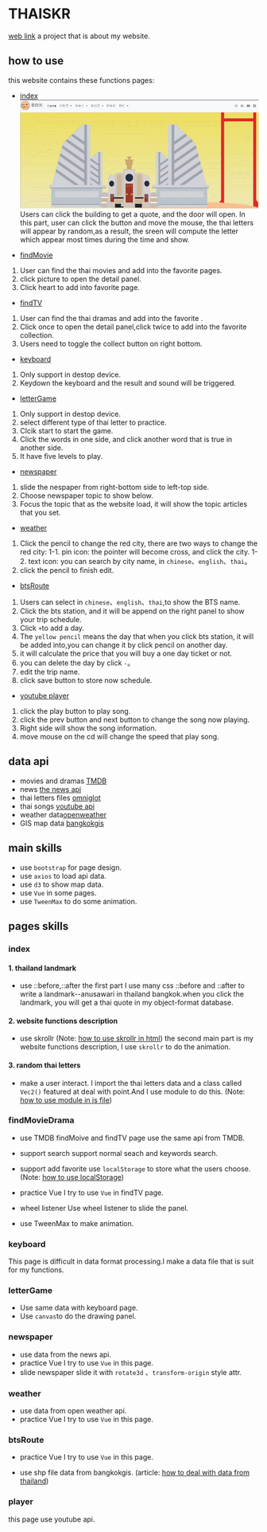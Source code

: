 # THAISKR 
[web link](https://jane0819tw.github.io/thaiskr/)
a project that is about my website.
## how to use 
this website contains these functions pages: 
* [index](#index)
![](gif/index1.gif)
Users can click the building to get a quote, and the door will open. 
In this part, user can click the button and move the mouse, the thai letters will appear by random,as a result, the sreen will compute the letter which appear most times during the time and show.

* [findMovie](#findMovieDrama)
1. User can find the thai movies and add into the favorite pages.
2. click picture to open the detail panel.
3. Click heart to add into favorite page.
* [findTV](#findMovieDrama)
1. User can find the thai dramas and add into the favorite .
2. Click once to open the detail panel,click twice to add into the favorite collection.
3. Users need to toggle the collect button on right bottom. 

* [keyboard](#keyboard)
1. Only support in destop device. 
2. Keydown the keyboard and the result and sound will be triggered.

* [letterGame](#letterGame)
1. Only support in destop device. 
2. select different type of thai letter to practice.
3. Clcik start to start the game. 
4. Click the words in one side, and click another word that is true in another side. 
5. It have five levels to play. 

* [newspaper](#newspaper)
1. slide the nespaper from right-bottom side to left-top side. 
2. Choose newspaper topic to show below.
3. Focus the topic that as the website load, it will show the topic articles that you set. 
* [weather](#weather)
1. Click the pencil to change the red city, there are two ways to change the red city: 
1-1. pin icon: the pointer will become cross, and click the city. 
1-2. text icon: you can search by city name, in <code>chinese</code>、<code>english</code>、<code>thai</code>。
2. click the pencil to finish edit. 

* [btsRoute](#btsRoute)
1. Users can select in <code>chinese</code>、<code>english</code>、<code>thai</code>,to show the BTS name. 
2. Click the bts station, and it will be append on the right panel to show your trip schedule.
3. Click <code>+</code>to add a day.
4. The <code>yellow pencil</code> means the day that when you  click bts station, it will be added into,you can change it by click pencil on another day.  
5. it will calculate the price that you will buy a one day ticket or not.  
6. you can delete the day by click <code>-</code>。
7. edit the trip name. 
8. click save button to store now schedule. 
* [youtube player](#player)
1. click the play button to play song.
2. click the prev button and next button to change the song now playing.
3. Right side will show the song information.
4. move mouse on the cd will change the speed that play song. 

## data api 
* movies and dramas [TMDB](https://www.themoviedb.org/?language=zh-TW)
* news [the news api](https://newsapi.org/)
* thai letters files [omniglot](https://www.omniglot.com/writing/thai.htm)
* thai songs [youtube api](https://developers.google.com/youtube/v3)
* weather data[openweather](https://openweathermap.org/api)
* GIS map data [bangkokgis](http://www.bangkokgis.com/modules.php?m=download_shapefile)
## main skills
* use <code>bootstrap</code> for page design.
* use <code>axios</code> to load api data.
* use <code>d3</code> to show map data. 
* use <code>Vue</code> in some pages. 
* use <code>TweenMax</code> to do some animation. 
## pages skills
### index
#### 1. thailand landmark
* use ::before,::after
the first part I use many css ::before and ::after to write a landmark--anusawari in thailand bangkok.when you click the landmark, you will get a thai quote in my object-format database.
#### 2. website functions description
* use skrollr (Note: [how to use skrollr in html](https://hackmd.io/daCJMcqZRnm6pbVyXv_4xg?view))
the second main part is my website functions description, I use <code>skrollr</code> to do the animation.

#### 3. random thai letters
* make a user interact. 
I import the thai letters data and  a class called <code>Vec2()</code> featured at deal with point.And I use module to do this. 
(Note: [how to use module in js file](https://hackmd.io/vGUYwSp9RsW8GvIPqZUaBA?view))

### findMovieDrama
* use TMDB
findMoive and findTV page use the same api from TMDB.
* support search 
support normal seach and keywords search. 
* support add favorite
use <code>localStorage</code> to store what the users choose. 
(Note: [how to use localStorage](https://hackmd.io/QMX4yniKQhWjkUAuOmERUg))

* practice Vue
I try to use <code>Vue</code> in findTV page. 
* wheel listener
Use wheel listener to slide the panel. 
* use TweenMax to make animation. 
### keyboard
This page is difficult in data format processing.I make a data file that is suit for my functions. 

### letterGame
* Use same data with keyboard page.
* Use <code>canvas</code>to do the drawing panel. 
### newspaper
* use data from the news api. 
* practice Vue
I try to use <code>Vue</code> in this page. 
* slide newspaper
slide it with <code>rotate3d</code> 、<code>transform-origin</code> style attr.

### weather
* use data from open weather api.
* practice Vue
I try to use <code>Vue</code> in this page.

### btsRoute
* practice Vue
I try to use <code>Vue</code> in this page.

* use shp file data from bangkokgis. 
(article: [how to deal with data from thailand](https://medium.com/%E5%B0%8F%E9%83%AD-%E0%B9%80%E0%B8%88%E0%B8%99/d3-js-%E9%85%8D%E5%90%88qgis%E8%99%95%E7%90%86%E6%B3%B0%E5%9C%8B%E8%B3%87%E6%96%99%E7%95%AB%E5%87%BA%E9%BB%9E%E5%BA%A7%E6%A8%99-99c8d909043))

### player
this page use youtube api. 


